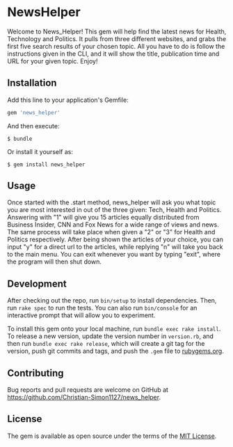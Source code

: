 # NewsHelper

Welcome to News_Helper! This gem will help find the latest news for Health, Technology and Politics. It pulls from three different websites, and grabs the first five search results of your chosen topic. All you have to do is follow the instructions given in the CLI, and it will show the title, publication time and URL for your given topic. Enjoy!

## Installation

Add this line to your application's Gemfile:

```ruby
gem 'news_helper'
```

And then execute:

    $ bundle

Or install it yourself as:

    $ gem install news_helper

## Usage

Once started with the .start method, news_helper will ask you what topic you are most interested in out of the three given: Tech, Health and Politics. Answering with "1" will give you 15 articles equally distributed from Business Insider, CNN and Fox News for a wide range of views and news. The same process will take place when given a "2" or "3" for Health and Politics respectively. After being shown the articles of your choice, you can input "y" for a direct url to the articles, while replying "n" will take you back to the main menu. You can exit whenever you want by typing "exit", where the program will then shut down.

## Development

After checking out the repo, run `bin/setup` to install dependencies. Then, run `rake spec` to run the tests. You can also run `bin/console` for an interactive prompt that will allow you to experiment.

To install this gem onto your local machine, run `bundle exec rake install`. To release a new version, update the version number in `version.rb`, and then run `bundle exec rake release`, which will create a git tag for the version, push git commits and tags, and push the `.gem` file to [rubygems.org](https://rubygems.org).

## Contributing

Bug reports and pull requests are welcome on GitHub at https://github.com/Christian-Simon1127/news_helper.

## License

The gem is available as open source under the terms of the [MIT License](https://opensource.org/licenses/MIT).
